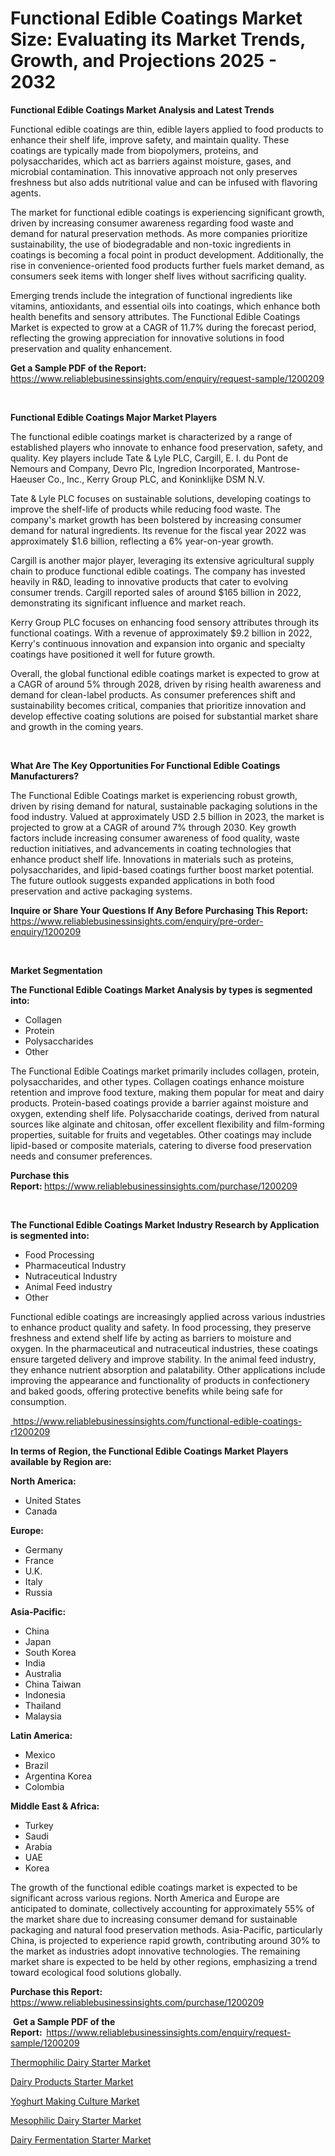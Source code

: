 <p><h1>Functional Edible Coatings Market Size: Evaluating its Market Trends, Growth, and Projections 2025 - 2032</h1></p><p><strong>Functional Edible Coatings Market Analysis and Latest Trends</strong></p>
<p><p>Functional edible coatings are thin, edible layers applied to food products to enhance their shelf life, improve safety, and maintain quality. These coatings are typically made from biopolymers, proteins, and polysaccharides, which act as barriers against moisture, gases, and microbial contamination. This innovative approach not only preserves freshness but also adds nutritional value and can be infused with flavoring agents.</p><p>The market for functional edible coatings is experiencing significant growth, driven by increasing consumer awareness regarding food waste and demand for natural preservation methods. As more companies prioritize sustainability, the use of biodegradable and non-toxic ingredients in coatings is becoming a focal point in product development. Additionally, the rise in convenience-oriented food products further fuels market demand, as consumers seek items with longer shelf lives without sacrificing quality.</p><p>Emerging trends include the integration of functional ingredients like vitamins, antioxidants, and essential oils into coatings, which enhance both health benefits and sensory attributes. The Functional Edible Coatings Market is expected to grow at a CAGR of 11.7% during the forecast period, reflecting the growing appreciation for innovative solutions in food preservation and quality enhancement.</p></p>
<p><strong>Get a Sample PDF of the Report:&nbsp;</strong> <a href="https://www.reliablebusinessinsights.com/enquiry/request-sample/1200209?utm_campaign=1106&utm_medium=2&utm_source=Github&utm_content=ia&utm_term=15022025&utm_id=functional-edible-coatings">https://www.reliablebusinessinsights.com/enquiry/request-sample/1200209</a></p>
<p>&nbsp;</p>
<p><strong>Functional Edible Coatings Major Market Players</strong></p>
<p><p>The functional edible coatings market is characterized by a range of established players who innovate to enhance food preservation, safety, and quality. Key players include Tate & Lyle PLC, Cargill, E. I. du Pont de Nemours and Company, Devro Plc, Ingredion Incorporated, Mantrose-Haeuser Co., Inc., Kerry Group PLC, and Koninklijke DSM N.V.</p><p>Tate & Lyle PLC focuses on sustainable solutions, developing coatings to improve the shelf-life of products while reducing food waste. The company's market growth has been bolstered by increasing consumer demand for natural ingredients. Its revenue for the fiscal year 2022 was approximately $1.6 billion, reflecting a 6% year-on-year growth.</p><p>Cargill is another major player, leveraging its extensive agricultural supply chain to produce functional edible coatings. The company has invested heavily in R&D, leading to innovative products that cater to evolving consumer trends. Cargill reported sales of around $165 billion in 2022, demonstrating its significant influence and market reach.</p><p>Kerry Group PLC focuses on enhancing food sensory attributes through its functional coatings. With a revenue of approximately $9.2 billion in 2022, Kerry's continuous innovation and expansion into organic and specialty coatings have positioned it well for future growth.</p><p>Overall, the global functional edible coatings market is expected to grow at a CAGR of around 5% through 2028, driven by rising health awareness and demand for clean-label products. As consumer preferences shift and sustainability becomes critical, companies that prioritize innovation and develop effective coating solutions are poised for substantial market share and growth in the coming years.</p></p>
<p>&nbsp;</p>
<p><strong>What Are The Key Opportunities For Functional Edible Coatings Manufacturers?</strong></p>
<p><p>The Functional Edible Coatings market is experiencing robust growth, driven by rising demand for natural, sustainable packaging solutions in the food industry. Valued at approximately USD 2.5 billion in 2023, the market is projected to grow at a CAGR of around 7% through 2030. Key growth factors include increasing consumer awareness of food quality, waste reduction initiatives, and advancements in coating technologies that enhance product shelf life. Innovations in materials such as proteins, polysaccharides, and lipid-based coatings further boost market potential. The future outlook suggests expanded applications in both food preservation and active packaging systems.</p></p>
<p><strong>Inquire or Share Your Questions If Any Before Purchasing This Report:</strong> <a href="https://www.reliablebusinessinsights.com/enquiry/pre-order-enquiry/1200209?utm_campaign=1106&utm_medium=2&utm_source=Github&utm_content=ia&utm_term=15022025&utm_id=functional-edible-coatings">https://www.reliablebusinessinsights.com/enquiry/pre-order-enquiry/1200209</a></p>
<p>&nbsp;</p>
<p><strong>Market Segmentation</strong></p>
<p><strong>The Functional Edible Coatings Market Analysis by types is segmented into:</strong></p>
<p><ul><li>Collagen</li><li>Protein</li><li>Polysaccharides</li><li>Other</li></ul></p>
<p><p>The Functional Edible Coatings market primarily includes collagen, protein, polysaccharides, and other types. Collagen coatings enhance moisture retention and improve food texture, making them popular for meat and dairy products. Protein-based coatings provide a barrier against moisture and oxygen, extending shelf life. Polysaccharide coatings, derived from natural sources like alginate and chitosan, offer excellent flexibility and film-forming properties, suitable for fruits and vegetables. Other coatings may include lipid-based or composite materials, catering to diverse food preservation needs and consumer preferences.</p></p>
<p><strong>Purchase this Report:&nbsp;</strong><a href="https://www.reliablebusinessinsights.com/purchase/1200209?utm_campaign=1106&utm_medium=2&utm_source=Github&utm_content=ia&utm_term=15022025&utm_id=functional-edible-coatings">https://www.reliablebusinessinsights.com/purchase/1200209</a></p>
<p>&nbsp;</p>
<p><strong>The Functional Edible Coatings Market Industry Research by Application is segmented into:</strong></p>
<p><ul><li>Food Processing</li><li>Pharmaceutical Industry</li><li>Nutraceutical Industry</li><li>Animal Feed industry</li><li>Other</li></ul></p>
<p><p>Functional edible coatings are increasingly applied across various industries to enhance product quality and safety. In food processing, they preserve freshness and extend shelf life by acting as barriers to moisture and oxygen. In the pharmaceutical and nutraceutical industries, these coatings ensure targeted delivery and improve stability. In the animal feed industry, they enhance nutrient absorption and palatability. Other applications include improving the appearance and functionality of products in confectionery and baked goods, offering protective benefits while being safe for consumption.</p></p>
<p><a href="https://www.reliablebusinessinsights.com/functional-edible-coatings-r1200209?utm_campaign=1106&utm_medium=2&utm_source=Github&utm_content=ia&utm_term=15022025&utm_id=functional-edible-coatings">&nbsp;https://www.reliablebusinessinsights.com/functional-edible-coatings-r1200209</a></p>
<p><strong>In terms of Region, the Functional Edible Coatings Market Players available by Region are:</strong></p>
<p>
    <p> <strong> North America: </strong>
        <ul>
            <li>United States</li>
            <li>Canada</li>
        </ul>
        </p> 
    <p> <strong> Europe: </strong>
        <ul>
            <li>Germany</li>
            <li>France</li>
            <li>U.K.</li>
            <li>Italy</li>
            <li>Russia</li>
        </ul>
        </p> 
    <p> <strong> Asia-Pacific: </strong>
        <ul>
            <li>China</li>
            <li>Japan</li>
            <li>South Korea</li>
            <li>India</li>
            <li>Australia</li>
            <li>China Taiwan</li>
            <li>Indonesia</li>
            <li>Thailand</li>
            <li>Malaysia</li>
        </ul>
        </p> 
    <p> <strong> Latin America: </strong>
        <ul>
            <li>Mexico</li>
            <li>Brazil</li>
            <li>Argentina Korea</li>
            <li>Colombia</li>
        </ul>
        </p> 
    <p> <strong> Middle East & Africa: </strong>
        <ul>
            <li>Turkey</li>
            <li>Saudi</li>
            <li>Arabia</li>
            <li>UAE</li>
            <li>Korea</li>
        </ul>
    </p>
    </p>
<p><p>The growth of the functional edible coatings market is expected to be significant across various regions. North America and Europe are anticipated to dominate, collectively accounting for approximately 55% of the market share due to increasing consumer demand for sustainable packaging and natural food preservation methods. Asia-Pacific, particularly China, is projected to experience rapid growth, contributing around 30% to the market as industries adopt innovative technologies. The remaining market share is expected to be held by other regions, emphasizing a trend toward ecological food solutions globally.</p></p>
<p><strong>Purchase this Report: </strong><a href="https://www.reliablebusinessinsights.com/purchase/1200209?utm_campaign=1106&utm_medium=2&utm_source=Github&utm_content=ia&utm_term=15022025&utm_id=functional-edible-coatings">https://www.reliablebusinessinsights.com/purchase/1200209</a></p>
<p>&nbsp;<strong>Get a Sample PDF of the Report:&nbsp;&nbsp;</strong><a href="https://www.reliablebusinessinsights.com/enquiry/request-sample/1200209?utm_campaign=1106&utm_medium=2&utm_source=Github&utm_content=ia&utm_term=15022025&utm_id=functional-edible-coatings">https://www.reliablebusinessinsights.com/enquiry/request-sample/1200209</a></p>
<p><strong></strong></p>
<p><p><a href="https://github.com/vengatsabibu/Market-Research-Report-List-1/blob/main/thermophilic-dairy-starter-market.md?utm_campaign=1106&utm_medium=2&utm_source=Github&utm_content=ia&utm_term=15022025&utm_id=functional-edible-coatings">Thermophilic Dairy Starter Market</a></p><p><a href="https://github.com/rianttegang/Market-Research-Report-List-1/blob/main/dairy-products-starter-market.md?utm_campaign=1106&utm_medium=2&utm_source=Github&utm_content=ia&utm_term=15022025&utm_id=functional-edible-coatings">Dairy Products Starter Market</a></p><p><a href="https://github.com/aqharimbugua3/Market-Research-Report-List-1/blob/main/yoghurt-making-culture-market.md?utm_campaign=1106&utm_medium=2&utm_source=Github&utm_content=ia&utm_term=15022025&utm_id=functional-edible-coatings">Yoghurt Making Culture Market</a></p><p><a href="https://github.com/sefathlehki/Market-Research-Report-List-1/blob/main/mesophilic-dairy-starter-market.md?utm_campaign=1106&utm_medium=2&utm_source=Github&utm_content=ia&utm_term=15022025&utm_id=functional-edible-coatings">Mesophilic Dairy Starter Market</a></p><p><a href="https://github.com/doljanzwald/Market-Research-Report-List-1/blob/main/dairy-fermentation-starter-market.md?utm_campaign=1106&utm_medium=2&utm_source=Github&utm_content=ia&utm_term=15022025&utm_id=functional-edible-coatings">Dairy Fermentation Starter Market</a></p></p>